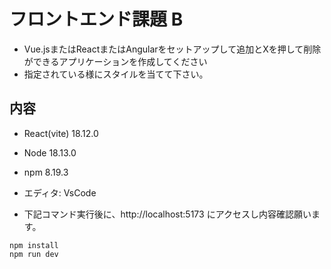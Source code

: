 # フロントエンド課題 B

- Vue.jsまたはReactまたはAngularをセットアップして追加とXを押して削除ができるアプリケーションを作成してください
- 指定されている様にスタイルを当てて下さい。

## 内容

- React(vite) 18.12.0
- Node 18.13.0
- npm 8.19.3
- エディタ: VsCode

- 下記コマンド実行後に、http://localhost:5173 にアクセスし内容確認願います。
```
npm install
npm run dev
```